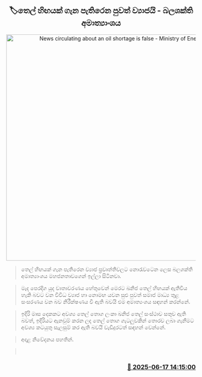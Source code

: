 <p align='center'><b><h2 align='center' title='News circulating about an oil shortage is false - Ministry of Energy'>🏷තෙල් හිඟයක් ගැන පැතිරෙන පුවත් ව්‍යාජයි - බලශක්ති අමාත්‍යාංශය</h2></b></p>
<p align='center'><img src='https://helakuru.sgp1.cdn.digitaloceanspaces.com/esana/images/lib/fule-price-22[1].jpg' width='600' alt='News circulating about an oil shortage is false - Ministry of Energy'></p>

> තෙල් හිඟයක් ගැන පැතිරෙන ව්‍යාජ ප්‍රවෘත්තිවලට නොරැවටෙන ලෙස බලශක්ති අමාත්‍යාංශය මහජනතාවගෙන් ඉල්ලා සිටිනවා.

> මැද පෙරදිග යුද වාතාවරණය හේතුවෙන් මෙරට ඛනිජ තෙල් හිඟයක් ‍ඇතිවිය හැකි බවට වන විවිධ ව්‍යාජ හා නොමඟ යවන සුළු පුවත් සමාජ මාධ්‍ය තුළ සංසරණය වන බව නිරීක්ෂණය වී ඇති බවයි එම අමාත්‍යංශය සඳහන් කරන්නේ.

> ඉදිරි මාස දෙකකට අවශ්‍ය තෙල් තොග ලංකා ඛනිජ තෙල් සංස්ථාව සතුව ඇති බවත්, ඉදිරියට ඇනවුම් කරන ලද තෙල් තොග ගැටලුවකින් තොරව ලබා ගැනීමට අවශ්‍ය කටයුතු සැලසුම් කර ඇති බවයි වැඩිදුරටත් සඳහන් වෙන්නේ.

> අදාළ නිවේදනය පහතින්.

>  



<h3 align='right'><a href='https://www.helakuru.lk/esana/p/111091/'>📅 2025-06-17 14:15:00</a></h3>
